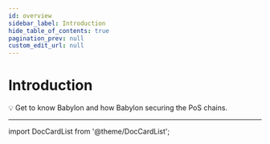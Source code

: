 ```yaml
---
id: overview
sidebar_label: Introduction
hide_table_of_contents: true
pagination_prev: null
custom_edit_url: null
---
```


# Introduction
💡 Get to know Babylon and how Babylon securing the PoS chains.

---

import DocCardList from '@theme/DocCardList';

<DocCardList />

